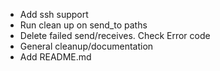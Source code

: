- Add ssh support
- Run clean up on send_to paths
- Delete failed send/receives. Check Error code
- General cleanup/documentation
- Add README.md
